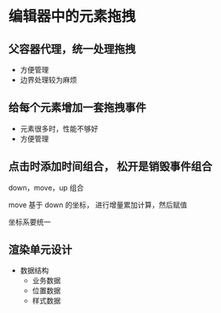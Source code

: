 # 编辑器中的元素拖拽

## 父容器代理，统一处理拖拽

- 方便管理
- 边界处理较为麻烦

## 给每个元素增加一套拖拽事件

- 元素很多时，性能不够好
- 方便管理

## 点击时添加时间组合， 松开是销毁事件组合

down，move，up 组合

move 基于 down 的坐标， 进行增量累加计算，然后赋值

坐标系要统一

## 渲染单元设计

- 数据结构
  - 业务数据
  - 位置数据
  - 样式数据
